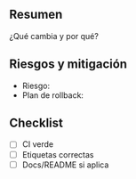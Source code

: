 ## Resumen
¿Qué cambia y por qué?

## Riesgos y mitigación
- Riesgo:
- Plan de rollback:

## Checklist
- [ ] CI verde
- [ ] Etiquetas correctas
- [ ] Docs/README si aplica